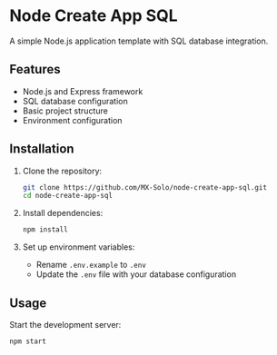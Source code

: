 # Node Create App SQL

A simple Node.js application template with SQL database integration.

## Features

- Node.js and Express framework
- SQL database configuration
- Basic project structure
- Environment configuration

## Installation

1. Clone the repository:
    ```bash
    git clone https://github.com/MX-Solo/node-create-app-sql.git
    cd node-create-app-sql
    ```

2. Install dependencies:
    ```bash
    npm install
    ```

3. Set up environment variables:
    - Rename `.env.example` to `.env`
    - Update the `.env` file with your database configuration

## Usage

Start the development server:
```bash
npm start
